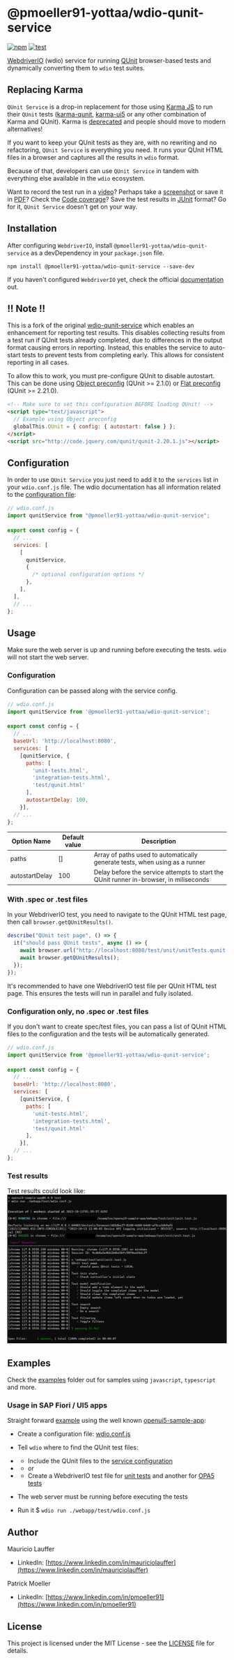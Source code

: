 # @pmoeller91-yottaa/wdio-qunit-service

[![npm](https://img.shields.io/npm/v/@pmoeller91-yottaa/wdio-qunit-service)](https://www.npmjs.com/package/@pmoeller91-yottaa/wdio-qunit-service)
[![test](https://github.com/pmoeller91-yottaa/wdio-qunit-service/actions/workflows/test.yml/badge.svg)](https://github.com/pmoeller91-yottaa/wdio-qunit-service/actions/workflows/test.yml)

[WebdriverIO](https://webdriver.io/) (wdio) service for running
[QUnit](https://qunitjs.com/) browser-based tests and dynamically converting
them to `wdio` test suites.

## Replacing Karma

`QUnit Service` is a drop-in replacement for those using [Karma JS](https://karma-runner.github.io/latest/index.html) to run their `QUnit` tests ([karma-qunit](https://github.com/karma-runner/karma-qunit/), [karma-ui5](https://github.com/SAP/karma-ui5) or any other combination of Karma and QUnit). Karma is [deprecated](https://github.com/karma-runner/karma) and people should move to modern alternatives!

If you want to keep your QUnit tests as they are, with no rewriting and no refactoring, `QUnit Service` is everything you need. It runs your QUnit HTML files in a browser and captures all the results in `wdio` format.

Because of that, developers can use `QUnit Service` in tandem with everything else available in the `wdio` ecosystem.

Want to record the test run in a [video](https://webdriver.io/docs/wdio-video-reporter/)? Perhaps take a [screenshot](https://webdriver.io/docs/api/browser/saveScreenshot/) or save it in [PDF](https://webdriver.io/docs/api/browser/savePDF/)? Check the [Code coverage](https://webdriver.io/docs/devtools-service/#capture-code-coverage)? Save the test results in [JUnit](https://webdriver.io/docs/junit-reporter) format? Go for it, `QUnit Service` doesn't get on your way.

## Installation

After configuring `WebdriverIO`, install `@pmoeller91-yottaa/wdio-qunit-service` as a devDependency
in your `package.json` file.

```shell
npm install @pmoeller91-yottaa/wdio-qunit-service --save-dev
```

If you haven't configured `WebdriverIO` yet, check the official [documentation](https://webdriver.io/docs/gettingstarted) out.

## !! Note !!

This is a fork of the original [wdio-qunit-service](https://github.com/mauriciolauffer/wdio-qunit-service) which enables an enhancement for reporting test results. This disables collecting results from a test run if QUnit tests already completed, due to differences in the output format causing errors in reporting. Instead, this enables the service to auto-start tests to prevent tests from completing early. This allows for consistent reporting in all cases.

To allow this to work, you must pre-configure QUnit to disable autostart. This can be done using [Object preconfig](https://qunitjs.com/api/config/#object-preconfig) (QUnit >= 2.1.0) or [Flat preconfig](https://qunitjs.com/api/config/#flat-preconfig) (QUnit >= 2.21.0).

```html
<!-- Make sure to set this configuration BEFORE loading QUnit! -->
<script type="text/javascript">
  // Example using Object preconfig
  globalThis.QUnit = { config: { autostart: false } };
</script>
<script src="http://code.jquery.com/qunit/qunit-2.20.1.js"></script>
```

## Configuration

In order to use `QUnit Service` you just need to add it to the `services` list in your `wdio.conf.js` file. The wdio documentation has all information related to the [configuration file](https://webdriver.io/docs/configurationfile):

```js
// wdio.conf.js
import qunitService from "@pmoeller91-yottaa/wdio-qunit-service";

export const config = {
  // ...
  services: [
    [
      qunitService,
      {
        /* optional configuration options */
      },
    ],
  ],
  // ...
};
```

## Usage

Make sure the web server is up and running before executing the tests. `wdio` will not start the web server.

### Configuration

Configuration can be passed along with the service config.

```js
// wdio.conf.js
import qunitService from '@pmoeller91-yottaa/wdio-qunit-service';

export const config = {
  // ...
  baseUrl: 'http://localhost:8080',
  services: [
    [qunitService, {
      paths: [
        'unit-tests.html',
        'integration-tests.html',
        'test/qunit.html'
      ],
      autostartDelay: 100,
    }],
  // ...
};
```

| Option Name    | Default value | Description                                                                            |
| -------------- | ------------- | -------------------------------------------------------------------------------------- |
| paths          | []            | Array of paths used to automatically generate tests, when using as a runner            |
| autostartDelay | 100           | Delay before the service attempts to start the QUnit runner in-browser, in miliseconds |

### With .spec or .test files

In your WebdriverIO test, you need to navigate to the QUnit HTML test page, then call `browser.getQUnitResults()`.

```js
describe("QUnit test page", () => {
  it("should pass QUnit tests", async () => {
    await browser.url("http://localhost:8080/test/unit/unitTests.qunit.html");
    await browser.getQUnitResults();
  });
});
```

It's recommended to have one WebdriverIO test file per QUnit HTML test page. This ensures the tests will run in parallel and fully isolated.

### Configuration only, no .spec or .test files

If you don't want to create spec/test files, you can pass a list of QUnit HTML files to the configuration and the tests will be automatically generated.

```js
// wdio.conf.js
import qunitService from '@pmoeller91-yottaa/wdio-qunit-service';

export const config = {
  // ...
  baseUrl: 'http://localhost:8080',
  services: [
    [qunitService, {
      paths: [
        'unit-tests.html',
        'integration-tests.html',
        'test/qunit.html'
      ],
    }],
  // ...
};
```

### Test results

Test results could look like:
![QUnit Service test results](./wdio-qunit-service-results.png?raw=true)

## Examples

Check the [examples](./examples/) folder out for samples using `javascript`, `typescript` and more.

### Usage in SAP Fiori / UI5 apps

Straight forward [example](./examples/openui5-sample-app/) using the well known [openui5-sample-app](https://github.com/SAP/openui5-sample-app):

- Create a configuration file: [wdio.conf.js](.examples/openui5-sample-app/webapp/test/wdio.conf.js)

- Tell `wdio` where to find the QUnit test files:

- - Include the QUnit files to the [service configuration](./examples/vanilla-qunit/wdio.no-specs.conf.js)
- - or
- - Create a WebdriverIO test file for [unit tests](./examples/openui5-sample-app/webapp/test/unit/unit.test.js) and another for [OPA5 tests](./examples/openui5-sample-app/webapp/test/integration/integration.test.js)

- The web server must be running before executing the tests

- Run it $ `wdio run ./webapp/test/wdio.conf.js`

## Author

Mauricio Lauffer

- LinkedIn: [https://www.linkedin.com/in/mauriciolauffer](https://www.linkedin.com/in/mauriciolauffer)

Patrick Moeller

- LinkedIn: [https://www.linkedin.com/in/pmoeller91](https://www.linkedin.com/in/pmoeller91)

## License

This project is licensed under the MIT License - see the [LICENSE](LICENSE) file for details.
